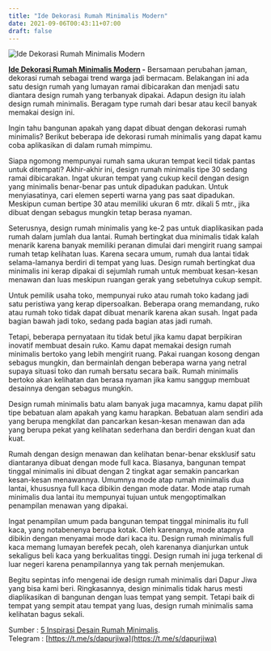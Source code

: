 ```yaml
---
title: "Ide Dekorasi Rumah Minimalis Modern"
date: 2021-09-06T00:43:11+07:00
draft: false
---
```

![Ide Dekorasi Rumah Minimalis Modern](https://1.bp.blogspot.com/-KpjWpcAvZtA/YSy7CbpGS1I/AAAAAAAADB0/zeUgJW_OUIwA-ACpNOwFDvrRV30JqkXCwCLcBGAsYHQ/s960/inspirasi-desain-rumah-minimalis.jpeg "Ide Dekorasi Rumah Minimalis Modern")

**[Ide Dekorasi Rumah Minimalis Modern](https://www.dapurjiwa.com/2021/08/5-inspirasi-desain-rumah-minimalis.html) -** Bersamaan perubahan jaman, dekorasi rumah sebagai trend warga jadi bermacam. Belakangan ini ada satu design rumah yang lumayan ramai dibicarakan dan menjadi satu diantara design rumah yang terbanyak dipakai. Adapun design itu ialah design rumah minimalis. Beragam type rumah dari besar atau kecil banyak memakai design ini.

Ingin tahu bangunan apakah yang dapat dibuat dengan dekorasi rumah minimalis? Berikut beberapa ide dekorasi rumah minimalis yang dapat kamu coba aplikasikan di dalam rumah mimpimu.

Siapa ngomong mempunyai rumah sama ukuran tempat kecil tidak pantas untuk ditempati? Akhir-akhir ini, design rumah minimalis tipe 30 sedang ramai dibicarakan. Ingat ukuran tempat yang cukup kecil dengan design yang minimalis benar-benar pas untuk dipadukan padukan. Untuk menyiasatinya, cari elemen seperti warna yang pas saat dipadukan. Meskipun cuman bertipe 30 atau memiliki ukuran 6 mtr. dikali 5 mtr., jika dibuat dengan sebagus mungkin tetap berasa nyaman.

Seterusnya, design rumah minimalis yang ke-2 pas untuk diaplikasikan pada rumah dalam jumlah dua lantai. Rumah bertingkat dua minimalis tidak kalah menarik karena banyak memiliki peranan dimulai dari mengirit ruang sampai rumah tetap kelihatan luas. Karena secara umum, rumah dua lantai tidak selama-lamanya berdiri di tempat yang luas. Design rumah bertingkat dua minimalis ini kerap dipakai di sejumlah rumah untuk membuat kesan-kesan menawan dan luas meskipun ruangan gerak yang sebetulnya cukup sempit.

Untuk pemilik usaha toko, mempunyai ruko atau rumah toko kadang jadi satu peristiwa yang kerap dipersoalkan. Beberapa orang memandang, ruko atau rumah toko tidak dapat dibuat menarik karena akan susah. Ingat pada bagian bawah jadi toko, sedang pada bagian atas jadi rumah.

Tetapi, beberapa pernyataan itu tidak betul jika kamu dapat berpikiran inovatif membuat desain ruko. Kamu dapat memakai design rumah minimalis bertoko yang lebih mengirit ruang. Pakai ruangan kosong dengan sebagus mungkin, dan bermainlah dengan beberapa warna yang netral supaya situasi toko dan rumah bersatu secara baik. Rumah minimalis bertoko akan kelihatan dan berasa nyaman jika kamu sanggup membuat desainnya dengan sebagus mungkin.

Design rumah minimalis batu alam banyak juga macamnya, kamu dapat pilih tipe bebatuan alam apakah yang kamu harapkan. Bebatuan alam sendiri ada yang berupa mengkilat dan pancarkan kesan-kesan menawan dan ada yang berupa pekat yang kelihatan sederhana dan berdiri dengan kuat dan kuat.

Rumah dengan design menawan dan kelihatan benar-benar eksklusif satu diantaranya dibuat dengan mode full kaca. Biasanya, bangunan tempat tinggal minimalis ini dibuat dengan 2 tingkat agar semakin pancarkan kesan-kesan menawannya. Umumnya mode atap rumah minimalis dua lantai, khususnya full kaca dibikin dengan mode datar. Mode atap rumah minimalis dua lantai itu mempunyai tujuan untuk mengoptimalkan penampilan menawan yang dipakai.

Ingat penampilan umum pada bangunan tempat tinggal minimalis itu full kaca, yang notabenenya berupa kotak. Oleh karenanya, mode atapnya dibikin dengan menyamai mode dari kaca itu. Design rumah minimalis full kaca memang lumayan berefek pecah, oleh karenanya dianjurkan untuk sekaligus beli kaca yang berkualitas tinggi. Design rumah ini juga terkenal di luar negeri karena penampilannya yang tak pernah menjemukan.

Begitu sepintas info mengenai ide design rumah minimalis dari Dapur Jiwa yang bisa kami beri. Ringkasannya, design minimalis tidak harus mesti diaplikasikan di bangunan dengan luas tempat yang sempit. Tetapi baik di tempat yang sempit atau tempat yang luas, design rumah minimalis sama kelihatan bagus sekali.

Sumber : [5 Inspirasi Desain Rumah Minimalis](https://bit.ly/3BABTxW).   
Telegram : [https://t.me/s/dapurjiwa](https://t.me/s/dapurjiwa)
